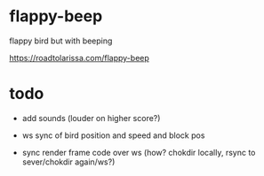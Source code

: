 # flappy-beep
flappy bird but with beeping 

https://roadtolarissa.com/flappy-beep

# todo

- add sounds (louder on higher score?)

- ws sync of bird position and speed and block pos
- sync render frame code over ws (how? chokdir locally, rsync to sever/chokdir again/ws?)


